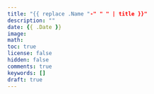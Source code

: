 ```yaml
---
title: "{{ replace .Name "-" " " | title }}"
description: ""
date: {{ .Date }}
image: 
math: 
toc: true
license: false
hidden: false
comments: true
keywords: []
draft: true
---
```

